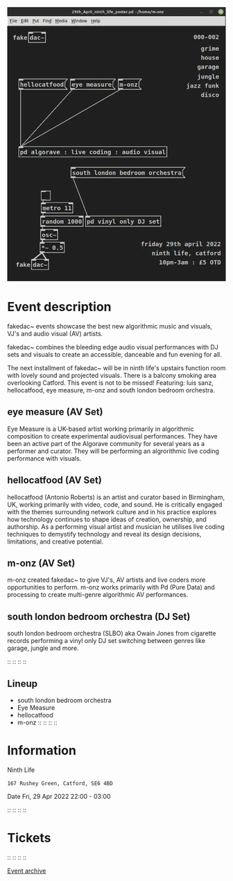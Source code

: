 
<img src="/assets/images/fakedac-002.webp" loading="lazy" />

# Event description

fakedac~ events showcase the best new algorithmic music and visuals, VJ's and audio visual (AV) artists.

fakedac~ combines the bleeding edge audio visual performances with DJ sets and visuals to create an accessible, danceable and fun evening for all.

The next installment of fakedac~ will be in ninth life's upstairs function room with lovely sound and projected visuals. There is a balcony smoking area overlooking Catford. This event is not to be missed! Featuring: luis sanz, hellocatfood, eye measure, m-onz and south london bedroom orchestra.

## eye measure (AV Set)

Eye Measure is a UK-based artist working primarily in algorithmic composition to create experimental audiovisual performances. They have been an active part of the Algorave community for several years as a performer and curator. They will be performing an algrorithmic live coding performance with visuals.

## hellocatfood (AV Set)

hellocatfood (Antonio Roberts) is an artist and curator based in Birmingham, UK, working primarily with video, code, and sound. He is critically engaged with the themes surrounding network culture and in his practice explores how technology continues to shape ideas of creation, ownership, and authorship. As a performing visual artist and musician he utilises live coding techniques to demystify technology and reveal its design decisions, limitations, and creative potential.

## m-onz (AV Set)

m-onz created fakedac~ to give VJ's, AV artists and live coders more opportunities to perform. m-onz works primarily with Pd (Pure Data) and processing to create multi-genre algorithmic AV performances.

## south london bedroom orchestra (DJ Set)

south london bedroom orchestra (SLBO) aka Owain Jones from cigarette records performing a vinyl only DJ set switching between genres like garage, jungle and more.

::
::
::
::

## Lineup

* south london bedroom orchestra
* Eye Measure
* hellocatfood
* m-onz
::
::
::
::

# Information

Ninth Life

    167 Rushey Green, Catford, SE6 4BD

Date
Fri, 29 Apr 2022
22:00 - 03:00

::
::
::
::

# Tickets


::
::
::
::

<a href="https://ra.co/events/1500094" target="_blank" rel="noreferrer">Event archive</a>
